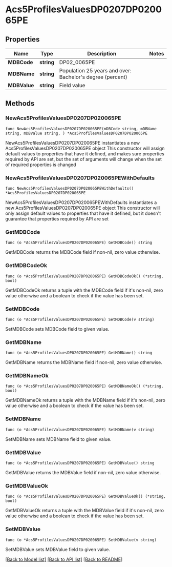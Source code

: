 # Acs5ProfilesValuesDP0207DP020065PE

## Properties

Name | Type | Description | Notes
------------ | ------------- | ------------- | -------------
**MDBCode** | **string** | DP02_0065PE | 
**MDBName** | **string** | Population 25 years and over: Bachelor&#39;s degree (percent) | 
**MDBValue** | **string** | Field value | 

## Methods

### NewAcs5ProfilesValuesDP0207DP020065PE

`func NewAcs5ProfilesValuesDP0207DP020065PE(mDBCode string, mDBName string, mDBValue string, ) *Acs5ProfilesValuesDP0207DP020065PE`

NewAcs5ProfilesValuesDP0207DP020065PE instantiates a new Acs5ProfilesValuesDP0207DP020065PE object
This constructor will assign default values to properties that have it defined,
and makes sure properties required by API are set, but the set of arguments
will change when the set of required properties is changed

### NewAcs5ProfilesValuesDP0207DP020065PEWithDefaults

`func NewAcs5ProfilesValuesDP0207DP020065PEWithDefaults() *Acs5ProfilesValuesDP0207DP020065PE`

NewAcs5ProfilesValuesDP0207DP020065PEWithDefaults instantiates a new Acs5ProfilesValuesDP0207DP020065PE object
This constructor will only assign default values to properties that have it defined,
but it doesn't guarantee that properties required by API are set

### GetMDBCode

`func (o *Acs5ProfilesValuesDP0207DP020065PE) GetMDBCode() string`

GetMDBCode returns the MDBCode field if non-nil, zero value otherwise.

### GetMDBCodeOk

`func (o *Acs5ProfilesValuesDP0207DP020065PE) GetMDBCodeOk() (*string, bool)`

GetMDBCodeOk returns a tuple with the MDBCode field if it's non-nil, zero value otherwise
and a boolean to check if the value has been set.

### SetMDBCode

`func (o *Acs5ProfilesValuesDP0207DP020065PE) SetMDBCode(v string)`

SetMDBCode sets MDBCode field to given value.


### GetMDBName

`func (o *Acs5ProfilesValuesDP0207DP020065PE) GetMDBName() string`

GetMDBName returns the MDBName field if non-nil, zero value otherwise.

### GetMDBNameOk

`func (o *Acs5ProfilesValuesDP0207DP020065PE) GetMDBNameOk() (*string, bool)`

GetMDBNameOk returns a tuple with the MDBName field if it's non-nil, zero value otherwise
and a boolean to check if the value has been set.

### SetMDBName

`func (o *Acs5ProfilesValuesDP0207DP020065PE) SetMDBName(v string)`

SetMDBName sets MDBName field to given value.


### GetMDBValue

`func (o *Acs5ProfilesValuesDP0207DP020065PE) GetMDBValue() string`

GetMDBValue returns the MDBValue field if non-nil, zero value otherwise.

### GetMDBValueOk

`func (o *Acs5ProfilesValuesDP0207DP020065PE) GetMDBValueOk() (*string, bool)`

GetMDBValueOk returns a tuple with the MDBValue field if it's non-nil, zero value otherwise
and a boolean to check if the value has been set.

### SetMDBValue

`func (o *Acs5ProfilesValuesDP0207DP020065PE) SetMDBValue(v string)`

SetMDBValue sets MDBValue field to given value.



[[Back to Model list]](../README.md#documentation-for-models) [[Back to API list]](../README.md#documentation-for-api-endpoints) [[Back to README]](../README.md)


